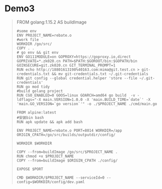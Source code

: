 # Demo3

> FROM golang:1.15.2 AS buildImage
>
>     #some env
>     ENV PROJECT_NAME=rebate.o
>     #work file
>     WORKDIR /go/src/
>     COPY . .
>     # go env && git env
>     ENV GO111MODULE=on GOPROXY=https://goproxy.io,direct GOPRIVATE=*.zk020.cn PATH=$PATH:$GOROOT/bin:$GOPATH/bin GOINSECURE=git.zk020.cn GIT_TERMINAL_PROMPT=1
>     RUN echo http://18801613198%40163.com:mima@git.test.cn > git-credentials.txt && mv git-credentials.txt ~/.git-credentials
>     RUN git config --global credential.helper 'store --file ~/.git-credentials'
>     RUN go mod tidy
>     #build golang project
>     RUN CGO_ENABLED=0 GOOS=linux GOARCH=amd64 go build  -v -ldflags="-X main.VERSION=1.0.0 -X 'main.BUILD_TIME=`date`' -X 'main.GO_VERSION=`go version`'" -o ./$PROJECT_NAME ./cmd/main.go
>
>     FROM alpine:latest
>     #安装bin bash
>     RUN apk update && apk add bash
>
>     ENV PROJECT_NAME=rebate.o PORT=8014 WORKDIR=/app ORIGIN_CPATH=/go/src/builds/outputdir/config/
>
>     WORKDIR $WORKDIR
>
>     COPY --from=buildImage /go/src/$PROJECT_NAME .
>     RUN chmod +x $PROJECT_NAME
>     COPY --from=buildImage $ORIGIN_CPATH ./config/
>
>     EXPOSE $PORT
>
>     CMD $WORKDIR/$PROJECT_NAME --serviceId=0 --config=$WORKDIR/config/dev.yaml



